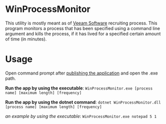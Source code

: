 # WinProcessMonitor
This utility is mostly meant as of [Veeam Software](https://www.veeam.com) recruiting process. This program monitors a process that has been specified using a command line argument and kills the process, if it has lived for a specified certain amount of time (in minutes).
# Usage
Open command prompt after [publishing the application](https://learn.microsoft.com/en-us/dotnet/core/tutorials/publishing-with-visual-studio?pivots=dotnet-6-0) and open the .exe path.

**Run the app by using the executable**: `WinProcessMonitor.exe [process name] [maximum length] [frequency]`

**Run the app by using the dotnet command**: `dotnet WinProcessMonitor.dll [process name] [maximum length] [frequency]`

_an example by using the executable_: `WinProcessMonitor.exe notepad 5 1`
